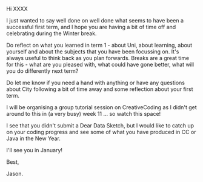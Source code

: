 Hi XXXX

I just wanted to say well done on well done what seems to have been a successful first term, and I hope you are having a bit of time off and celebrating during the Winter break.

Do reflect on what you learned in term 1 - about Uni, about learning, about yourself and about the subjects that you have been focussing on. It's always useful to think back as you plan forwards. Breaks are a great time for this - what are you pleased with, what could have gone better, what will you do differently next term?

Do let me know if you need a hand with anything or have any questions about City following a bit of time away and some reflection about your first term.

I will be organising a group tutorial session on CreativeCoding as I didn't get around to this in (a very busy) week 11 ... so watch this space!

I see that you didn't submit a Dear Data Sketch, but I would like to catch up on your coding progress and see some of what you have produced in CC or Java in the New Year.

I'll see you in January!

Best,

Jason.
